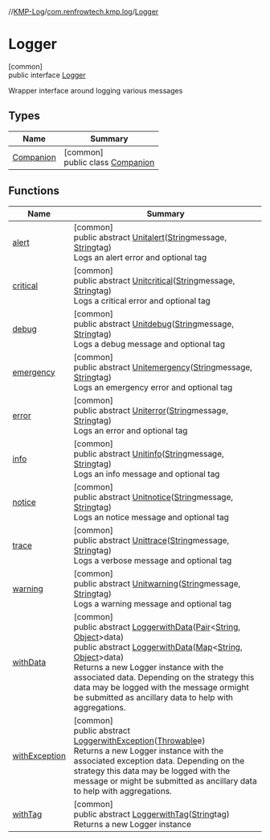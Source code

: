 //[KMP-Log](../../../index.md)/[com.renfrowtech.kmp.log](../index.md)/[Logger](index.md)

# Logger

[common]\
public interface [Logger](index.md)

Wrapper interface around logging various messages

## Types

| Name | Summary |
|---|---|
| [Companion](-companion/index.md) | [common]<br>public class [Companion](-companion/index.md) |

## Functions

| Name | Summary |
|---|---|
| [alert](alert.md) | [common]<br>public abstract [Unit](https://kotlinlang.org/api/latest/jvm/stdlib/kotlin/-unit/index.html)[alert](alert.md)([String](https://developer.android.com/reference/kotlin/java/lang/String.html)message, [String](https://developer.android.com/reference/kotlin/java/lang/String.html)tag)<br>Logs an alert error and optional tag |
| [critical](critical.md) | [common]<br>public abstract [Unit](https://kotlinlang.org/api/latest/jvm/stdlib/kotlin/-unit/index.html)[critical](critical.md)([String](https://developer.android.com/reference/kotlin/java/lang/String.html)message, [String](https://developer.android.com/reference/kotlin/java/lang/String.html)tag)<br>Logs a critical error and optional tag |
| [debug](debug.md) | [common]<br>public abstract [Unit](https://kotlinlang.org/api/latest/jvm/stdlib/kotlin/-unit/index.html)[debug](debug.md)([String](https://developer.android.com/reference/kotlin/java/lang/String.html)message, [String](https://developer.android.com/reference/kotlin/java/lang/String.html)tag)<br>Logs a debug message and optional tag |
| [emergency](emergency.md) | [common]<br>public abstract [Unit](https://kotlinlang.org/api/latest/jvm/stdlib/kotlin/-unit/index.html)[emergency](emergency.md)([String](https://developer.android.com/reference/kotlin/java/lang/String.html)message, [String](https://developer.android.com/reference/kotlin/java/lang/String.html)tag)<br>Logs an emergency error and optional tag |
| [error](error.md) | [common]<br>public abstract [Unit](https://kotlinlang.org/api/latest/jvm/stdlib/kotlin/-unit/index.html)[error](error.md)([String](https://developer.android.com/reference/kotlin/java/lang/String.html)message, [String](https://developer.android.com/reference/kotlin/java/lang/String.html)tag)<br>Logs an error and optional tag |
| [info](info.md) | [common]<br>public abstract [Unit](https://kotlinlang.org/api/latest/jvm/stdlib/kotlin/-unit/index.html)[info](info.md)([String](https://developer.android.com/reference/kotlin/java/lang/String.html)message, [String](https://developer.android.com/reference/kotlin/java/lang/String.html)tag)<br>Logs an info message and optional tag |
| [notice](notice.md) | [common]<br>public abstract [Unit](https://kotlinlang.org/api/latest/jvm/stdlib/kotlin/-unit/index.html)[notice](notice.md)([String](https://developer.android.com/reference/kotlin/java/lang/String.html)message, [String](https://developer.android.com/reference/kotlin/java/lang/String.html)tag)<br>Logs an notice message and optional tag |
| [trace](trace.md) | [common]<br>public abstract [Unit](https://kotlinlang.org/api/latest/jvm/stdlib/kotlin/-unit/index.html)[trace](trace.md)([String](https://developer.android.com/reference/kotlin/java/lang/String.html)message, [String](https://developer.android.com/reference/kotlin/java/lang/String.html)tag)<br>Logs a verbose message and optional tag |
| [warning](warning.md) | [common]<br>public abstract [Unit](https://kotlinlang.org/api/latest/jvm/stdlib/kotlin/-unit/index.html)[warning](warning.md)([String](https://developer.android.com/reference/kotlin/java/lang/String.html)message, [String](https://developer.android.com/reference/kotlin/java/lang/String.html)tag)<br>Logs a warning message and optional tag |
| [withData](with-data.md) | [common]<br>public abstract [Logger](index.md)[withData](with-data.md)([Pair](https://kotlinlang.org/api/latest/jvm/stdlib/kotlin/-pair/index.html)&lt;[String](https://developer.android.com/reference/kotlin/java/lang/String.html), [Object](https://developer.android.com/reference/kotlin/java/lang/Object.html)&gt;data)<br>public abstract [Logger](index.md)[withData](with-data.md)([Map](https://developer.android.com/reference/kotlin/java/util/Map.html)&lt;[String](https://developer.android.com/reference/kotlin/java/lang/String.html), [Object](https://developer.android.com/reference/kotlin/java/lang/Object.html)&gt;data)<br>Returns a new Logger instance with the associated data. Depending on the strategy this data may be logged with the message ormight be submitted as ancillary data to help with aggregations. |
| [withException](with-exception.md) | [common]<br>public abstract [Logger](index.md)[withException](with-exception.md)([Throwable](https://developer.android.com/reference/kotlin/java/lang/Throwable.html)e)<br>Returns a new Logger instance with the associated exception data. Depending on the strategy this data may be logged with the message or might be submitted as ancillary data to help with aggregations. |
| [withTag](with-tag.md) | [common]<br>public abstract [Logger](index.md)[withTag](with-tag.md)([String](https://developer.android.com/reference/kotlin/java/lang/String.html)tag)<br>Returns a new Logger instance |

